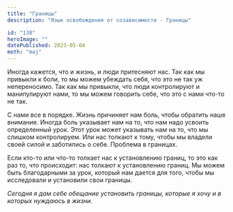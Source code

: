 ```yaml
---
title: "Границы"
description: "Язык освобождения от созависимости - Границы"

id: "138"
heroImage: ""
datePublished: 2023-05-04
moth: "maj"
---
```


Иногда кажется, что и жизнь, и люди притесняют нас. Так как мы привыкли к
боли, то мы можем убеждать себя, что это не так уж непереносимо. Так как мы
привыкли, что люди контролируют и манипулируют нами, то мы можем говорить
себе, что это с нами что-то не так.

С нами все в порядке. Жизнь причиняет нам боль, чтобы обратить наше внимание.
Иногда боль указывает нам на то, что нам надо усвоить определенный урок. Этот
урок может указывать нам на то, что мы слишком контролируем. Или нас толкают к
тому, чтобы мы владели своей силой и заботились о себе. Проблема в границах.

Если кто-то или что-то толкает нас к установлению границ, то это как раз то,
что происходит: нас толкают к установлению границ. Мы можем быть благодарными
за урок, который нам дается для того, чтобы мы исследовали и установили свои
границы.

_Сегодня_ _я_ _дам_ _себе_ _обещание_ _установить_ _границы,_ _которые_ _я_
_хочу_ _и_ _в_ _которых_ _нуждаюсь_ _в_ _жизни._
